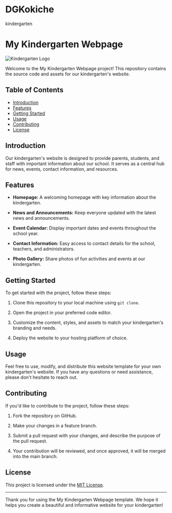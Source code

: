 # DGKokiche
kindergarten
# My Kindergarten Webpage

![Kindergarten Logo](logo.png)

Welcome to the My Kindergarten Webpage project! This repository contains the source code and assets for our kindergarten's website.

## Table of Contents

- [Introduction](#introduction)
- [Features](#features)
- [Getting Started](#getting-started)
- [Usage](#usage)
- [Contributing](#contributing)
- [License](#license)

## Introduction

Our kindergarten's website is designed to provide parents, students, and staff with important information about our school. It serves as a central hub for news, events, contact information, and resources.

## Features

- **Homepage:** A welcoming homepage with key information about the kindergarten.

- **News and Announcements:** Keep everyone updated with the latest news and announcements.

- **Event Calendar:** Display important dates and events throughout the school year.

- **Contact Information:** Easy access to contact details for the school, teachers, and administrators.

- **Photo Gallery:** Share photos of fun activities and events at our kindergarten.

## Getting Started

To get started with the project, follow these steps:

1. Clone this repository to your local machine using `git clone`.

2. Open the project in your preferred code editor.

3. Customize the content, styles, and assets to match your kindergarten's branding and needs.

4. Deploy the website to your hosting platform of choice.

## Usage

Feel free to use, modify, and distribute this website template for your own kindergarten's website. If you have any questions or need assistance, please don't hesitate to reach out.

## Contributing

If you'd like to contribute to the project, follow these steps:

1. Fork the repository on GitHub.

2. Make your changes in a feature branch.

3. Submit a pull request with your changes, and describe the purpose of the pull request.

4. Your contribution will be reviewed, and once approved, it will be merged into the main branch.

## License

This project is licensed under the [MIT License](LICENSE).

---

Thank you for using the My Kindergarten Webpage template. We hope it helps you create a beautiful and informative website for your kindergarten!
